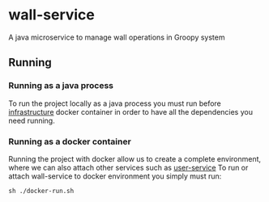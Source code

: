 # wall-service

A java microservice to manage wall operations in Groopy system

## Running

### Running as a java process
To run the project locally as a java process you must run before [infrastructure](https://github.com/GroopyApp/infrastructure) docker container in order to have all the dependencies you need running.

### Running as a docker container
Running the project with docker allow us to create a complete environment, where we can also attach other services such as [user-service](https://github.com/GroopyApp/user-service)
To run or attach wall-service to docker environment you simply must run:

`sh ./docker-run.sh`

